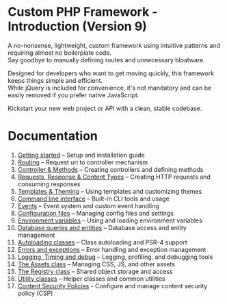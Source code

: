 # Custom PHP Framework - Introduction (Version 9)
A no-nonsense, lightweight, custom framework using intuitive patterns and requiring almost no boilerplate code.  
Say goodbye to manually defining routes and unnecessary bloatware. 

Designed for developers who want to get moving quickly, this framework keeps things simple and efficient.  
While jQuery is included for convenience, it's not mandatory and can be easily removed if you prefer native JavaScript.

Kickstart your new web project or API with a clean, stable codebase. 

# Documentation

1. [Getting started](docs/manual/Getting_started.md) – Setup and installation guide
2. [Routing](docs/manual/Routing.md) – Request uri to controller mechanism
3. [Controller & Methods](docs/manual/Controllers_and_methods.md) – Creating controllers and defining methods
4. [Requests, Response & Content Types](docs/manual/Request_and_response.md) – Creating HTTP requests and consuming responses
5. [Templates & Theming](docs/manual/Templates_and_theming.md) – Using templates and customizing themes
6. [Command line interface](docs/manual/Command_line_interface.md) – Built-in CLI tools and usage
7. [Events](docs/manual/Events.md) – Event system and custom event handling
8. [Configuration files](docs/manual/Configuration_files.md) – Managing config files and settings
9. [Environment variables](docs/manual/Environment_variables.md) – Using and loading environment variables
10. [Database queries and entities](docs/manual/Database_queries.md) – Database access and entity management
11. [Autoloading classes](docs/manual/Autoloading.md) – Class autoloading and PSR-4 support
12. [Errors and exceptions](docs/manual/Errors_and_exceptions.md) – Error handling and exception management
13. [Logging, Timing and debug](docs/manual/Logging_timing_and_debug.md) – Logging, profiling, and debugging tools
14. [The Assets class](docs/manual/Assets.md) – Managing CSS, JS, and other assets
15. [The Registry class](docs/manual/Registry.md) – Shared object storage and access
16. [Utility classes](docs/manual/Utilities.md) – Helper classes and common utilities
17. [Content Security Policies](docs/manual/Content_Security_Policies.md) - Configure and manage content security policy (CSP)